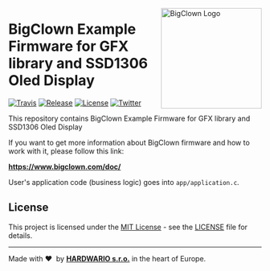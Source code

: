 <a href="https://www.bigclown.com/"><img src="https://bigclown.sirv.com/logo.png" width="200" alt="BigClown Logo" align="right"></a>

# BigClown Example Firmware for GFX library and SSD1306 Oled Display

[![Travis](https://img.shields.io/travis/blavka/bcf-example-gfx-ssd1306/master.svg)](https://travis-ci.org/blavka/bcf-example-gfx-ssd1306)
[![Release](https://img.shields.io/github/release/blavka/bcf-example-gfx-ssd1306.svg)](https://github.com/blavka/bcf-example-gfx-ssd1306/releases)
[![License](https://img.shields.io/github/license/blavka/bcf-example-gfx-ssd1306.svg)](https://github.com/blavka/bcf-example-gfx-ssd1306/blob/master/LICENSE)
[![Twitter](https://img.shields.io/twitter/follow/blavka.svg?style=social&label=Follow)](https://twitter.com/blavka)

This repository contains BigClown Example Firmware for GFX library and SSD1306 Oled Display

If you want to get more information about BigClown firmware and how to work with it, please follow this link:

**https://www.bigclown.com/doc/**

User's application code (business logic) goes into `app/application.c`.

## License

This project is licensed under the [MIT License](https://opensource.org/licenses/MIT/) - see the [LICENSE](LICENSE) file for details.

---

Made with &#x2764;&nbsp; by [**HARDWARIO s.r.o.**](https://www.hardwario.com/) in the heart of Europe.
